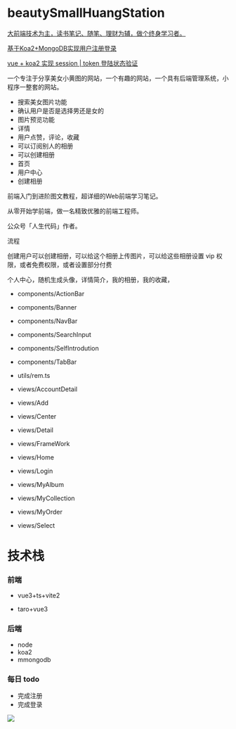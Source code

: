 # beautySmallHuangStation

[大前端技术为主，读书笔记、随笔、理财为辅，做个终身学习者。](https://github.com/biaochenxuying/blog)

[基于Koa2+MongoDB实现用户注册登录](https://www.jianshu.com/p/f5dae33a1e1e)

[vue + koa2 实现 session | token 登陆状态验证](https://segmentfault.com/a/1190000020231569)

一个专注于分享美女小黄图的网站，一个有趣的网站，一个具有后端管理系统，小程序一整套的网站。

- 搜索美女图片功能 
- 确认用户是否是选择男还是女的 
- 图片预览功能 
- 详情 
- 用户点赞，评论，收藏 
- 可以订阅别人的相册 
- 可以创建相册 
- 首页
- 用户中心
- 创建相册


前端入门到进阶图文教程，超详细的Web前端学习笔记。

从零开始学前端，做一名精致优雅的前端工程师。

公众号「人生代码」作者。

流程

创建用户可以创建相册，可以给这个相册上传图片，可以给这些相册设置 vip 权限，或者免费权限，或者设置部分付费

个人中心，随机生成头像，详情简介，我的相册，我的收藏，

- components/ActionBar
- components/Banner
- components/NavBar
- components/SearchInput
- components/SelfIntrodution
- components/TabBar

- utils/rem.ts
- views/AccountDetail
- views/Add
- views/Center
- views/Detail
- views/FrameWork
- views/Home
- views/Login
- views/MyAlbum
- views/MyCollection
- views/MyOrder
- views/Select


# 技术栈

### 前端

- vue3+ts+vite2

- taro+vue3

### 后端

- node
- koa2
- mmongodb

### 每日 todo

- 完成注册
- 完成登录






![](https://camo.githubusercontent.com/215ea29737f97baab415cea7681726abb0508bad8b3f228e9fd18d0bf8e29405/68747470733a2f2f706963332e7a68696d672e636f6d2f76322d61333737366636646162646638326232386533366138656333386232636533335f622e6a7067)


